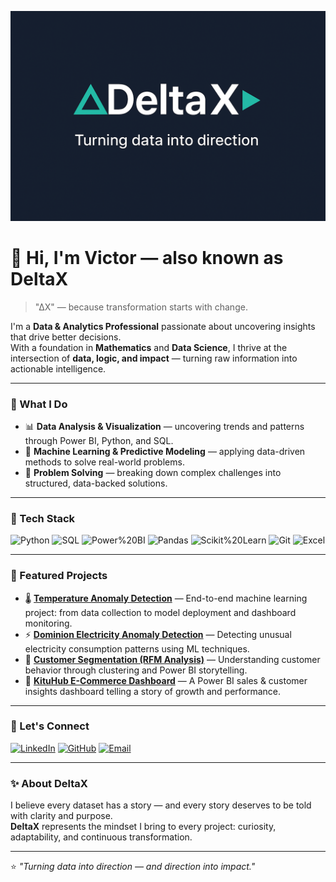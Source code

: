 <!-- Banner -->
<p align="center">
  <img src="banner.png" alt="DeltaX Banner" width="800"/>
</p>

# 👋 Hi, I'm Victor — also known as **DeltaX**

> "ΔX" — because transformation starts with change.

I'm a **Data & Analytics Professional** passionate about uncovering insights that drive better decisions.  
With a foundation in **Mathematics** and **Data Science**, I thrive at the intersection of **data, logic, and impact** — turning raw information into actionable intelligence.

---

### 🧠 What I Do
- 📊 **Data Analysis & Visualization** — uncovering trends and patterns through Power BI, Python, and SQL.  
- 🤖 **Machine Learning & Predictive Modeling** — applying data-driven methods to solve real-world problems.  
- 🧩 **Problem Solving** — breaking down complex challenges into structured, data-backed solutions.

---

### 🧰 Tech Stack
![Python](https://img.shields.io/badge/Python-3776AB?logo=python&logoColor=white)
![SQL](https://img.shields.io/badge/SQL-003B57?logo=postgresql&logoColor=white)
![Power%20BI](https://img.shields.io/badge/Power%20BI-F2C811?logo=powerbi&logoColor=black)
![Pandas](https://img.shields.io/badge/Pandas-150458?logo=pandas&logoColor=white)
![Scikit%20Learn](https://img.shields.io/badge/scikit--learn-F7931E?logo=scikitlearn&logoColor=white)
![Git](https://img.shields.io/badge/Git-F05032?logo=git&logoColor=white)
![Excel](https://img.shields.io/badge/Excel-217346?logo=microsoft-excel&logoColor=white)

---

### 🚀 Featured Projects
- 🌡️ **[Temperature Anomaly Detection](https://github.com/Victorkiosh/temperature_anomaly_detection)** — End-to-end machine learning project: from data collection to model deployment and dashboard monitoring.  
- ⚡ **[Dominion Electricity Anomaly Detection](https://github.com/Victorkiosh/dominion-electricity-anomaly-detection)** — Detecting unusual electricity consumption patterns using ML techniques.  
- 🧩 **[Customer Segmentation (RFM Analysis)](https://github.com/Victorkiosh/customer-segmentation-rfm-powerbi)** — Understanding customer behavior through clustering and Power BI storytelling.
- 🛒 **[KituHub E-Commerce Dashboard](https://github.com/Victorkiosh/kituHub-powerbi-dashboard)** — A Power BI sales & customer insights dashboard telling a story of growth and performance.  

---

### 💬 Let's Connect
[![LinkedIn](https://img.shields.io/badge/LinkedIn-0A66C2?logo=linkedin&logoColor=white)](https://www.linkedin.com/in/mutuavictor)
[![GitHub](https://img.shields.io/badge/GitHub-181717?logo=github&logoColor=white)](https://github.com/Victorkiosh)
[![Email](https://img.shields.io/badge/Email-victorkiosh%40gmail.com-red)](mailto:kiokovictor78@gmail.com)

---

### ✨ About DeltaX
I believe every dataset has a story — and every story deserves to be told with clarity and purpose.  
**DeltaX** represents the mindset I bring to every project: curiosity, adaptability, and continuous transformation.

---

⭐ *"Turning data into direction — and direction into impact."*
